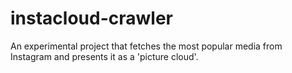 # instacloud-crawler

An experimental project that fetches the most popular media from Instagram and presents it as a 'picture cloud'.
